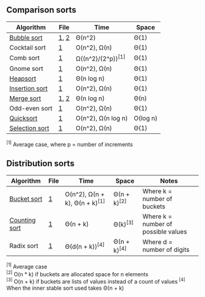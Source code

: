 ## Comparison sorts

| Algorithm               | File                   | Time                         | Space    |
|-------------------------|------------------------|------------------------------|----------|
| [Bubble sort][c01_a]    | [1][c01_1], [2][c01_2] | Θ(n^2)                       | Θ(1)     |
|  Cocktail sort          | [1][c02_1]             | O(n^2), Ω(n)                 | Θ(1)     |
|  Comb sort              | [1][c03_1]             | Ω((n^2)/(2^p))<sup>[1]</sup> | Θ(1)     |
|  Gnome sort             | [1][c04_1]             | O(n^2), Ω(n)                 | Θ(1)     |
| [Heapsort][c05_a]       | [1][c05_1]             | Θ(n log n)                   | Θ(1)     |
| [Insertion sort][c06_a] | [1][c06_1]             | O(n^2), Ω(n)                 | Θ(1)     |
| [Merge sort][c07_a]     | [1][c07_1], [2][c07_2] | Θ(n log n)                   | Θ(n)     |
|  Odd-even sort          | [1][c08_1]             | O(n^2), Ω(n)                 | Θ(1)     |
| [Quicksort][c09_a]      | [1][c09_1]             | O(n^2), Ω(n log n)           | O(log n) |
| [Selection sort][c10_a] | [1][c10_1]             | O(n^2), Ω(n)                 | Θ(1)     |

<sup>[1]</sup> Average case, where p = number of increments

  [c01_a]: http://www.growingwiththeweb.com/2014/02/bubble-sort.html
  [c01_1]: bubble-sort.js
  [c01_2]: bubble-sort-optimised.js
  [c02_1]: cocktail-sort.js
  [c03_1]: comb-sort.js
  [c04_1]: gnome-sort.js
  [c05_a]: http://www.growingwiththeweb.com/2012/11/algorithm-heapsort.html
  [c05_1]: heapsort.js
  [c06_a]: http://www.growingwiththeweb.com/2012/11/algorithm-insertion-sort.html
  [c06_1]: insertion-sort.js
  [c07_a]: http://www.growingwiththeweb.com/2012/11/algorithm-merge-sort.html
  [c07_1]: merge-sort.js
  [c07_2]: merge-sort-bottom-up.js
  [c08_1]: odd-even-sort.js
  [c09_a]: http://www.growingwiththeweb.com/2012/12/algorithm-quicksort.html
  [c09_1]: quicksort.js
  [c10_a]: http://www.growingwiththeweb.com/2013/12/selection-sort.html
  [c10_1]: selection-sort.js
  [c11_1]: bucket-sort.js

## Distribution sorts

| Algorithm              | File                 | Time                                     | Space                  | Notes
|------------------------|----------------------|------------------------------------------|------------------------|-------
| [Bucket sort][d01_a]   | [1][d01_1]           | O(n^2), Ω(n + k), Θ(n + k)<sup>[1]</sup> | Θ(n + k)<sup>[2]</sup> | Where k = number of buckets
| [Counting sort][d02_a] | [1][d02_1]           | Θ(n + k)                                 | Θ(k)<sup>[3]</sup>     | Where k = number of possible values
|  Radix sort            | [1][d03_1]           | Θ(d(n + k))<sup>[4]</sup>                | Θ(n + k)<sup>[4]</sup> | Where d = number of digits

<sup>[1]</sup> Average case<br>
<sup>[2]</sup> O(n * k) if buckets are allocated space for n elements<br>
<sup>[3]</sup> O(n + k) if buckets are lists of values instead of a count of values
<sup>[4]</sup> When the inner stable sort used takes Θ(n + k)

  [d01_a]: http://www.growingwiththeweb.com/2015/06/bucket-sort.html
  [d01_1]: bucket-sort.js
  [d02_a]: http://www.growingwiththeweb.com/2014/05/counting-sort.html
  [d02_1]: counting-sort.js
  [d03_1]: radix-sort.js
